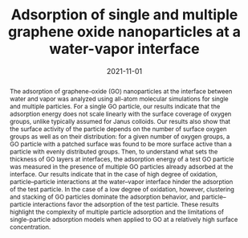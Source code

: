 ---
title: "Adsorption of single and multiple graphene oxide nanoparticles at a water-vapor interface"
date: 2021-11-01
publishDate: 2021-11-01
authors: ["**Junkai Zhang**", "Lorenzo Botto"]
publication_types: ["2"]
abstract: "The adsorption of graphene-oxide (GO) nanoparticles at the interface between water and vapor was analyzed using all-atom molecular simulations for single and multiple particles. For a single GO particle, our results indicate that the adsorption energy does not scale linearly with the surface coverage of oxygen groups, unlike typically assumed for Janus colloids. Our results also show that the surface activity of the particle depends on the number of surface oxygen groups as well as on their distribution: for a given number of oxygen groups, a GO particle with a patched surface was found to be more surface active than a particle with evenly distributed groups. Then, to understand what sets the thickness of GO layers at interfaces, the adsorption energy of a test GO particle was measured in the presence of multiple GO particles already adsorbed at the interface. Our results indicate that in the case of high degree of oxidation, particle–particle interactions at the water–vapor interface hinder the adsorption of the test particle. In the case of a low degree of oxidation, however, clustering and stacking of GO particles dominate the adsorption behavior, and particle–particle interactions favor the adsorption of the test particle. These results highlight the complexity of multiple particle adsorption and the limitations of single-particle adsorption models when applied to GO at a relatively high surface concentration."
featured: true
publication: "Langmuir, 37, 45"
links:
  - icon_pack: fas
    icon: scroll
    name: Link
    url: 'https://doi.org/10.1021/acs.langmuir.1c01902'
  - icon_pack: fab
    icon: github
    name: GO particles generator
    url: 'https://github.com/simongravelle/graphene-oxide-at-water-interface'
  - icon_pack: fab
    icon: github
    name: Input files
    url: 'https://github.com/simongravelle/lammps-input-files'
  - icon_pack: fab
    icon: github
    name: Bank of GO particles
    url: 'https://github.com/simongravelle/bank-graphene-oxide-nanoparticle'

---
